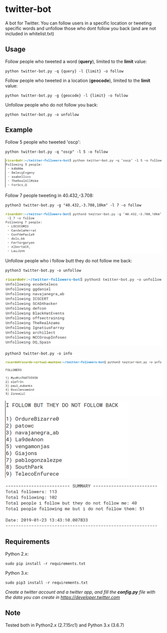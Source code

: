 # twitter-bot
A bot for Twitter. You can follow users in a specific location or tweeting specific words and unfollow those who dont follow you back (and are not included in  whitelist.txt)


## Usage

Follow people who tweeted a word (**query**), limited to the **limit** value:
```
python twitter-bot.py -q {query} -l {limit} -o follow
```

Follow people who tweeted in a location (**geocode**), limited to the **limit** value:
```
python twitter-bot.py -g {geocode} -l {limit} -o follow
```

Unfollow people who do not follow you back:
```
python twitter-bot.py -o unfollow
```


## Example

Follow 5 people who tweeted 'oscp':

```
python twitter-bot.py -q "oscp" -l 5 -o follow
```
![Screenshot](images/img1.png)

Follow 7 people tweeting in 40.432,-3.708:

```
python3 twitter-bot.py -g "40.432,-3.708,10km" -l 7 -o follow
```
![Screenshot](images/img2.png)

Unfollow people who i follow butt they do not follow me back:

```
python3 twitter-bot.py -o unfollow
```
![Screenshot](images/img3.png)

```
python3 twitter-bot.py -o info
```
![Screenshot](images/img4.png)

![Screenshot](images/img5.png)

![Screenshot](images/img6.png)


## Requirements

Python 2.x:
```
sudo pip install -r requirements.txt
```

Python 3.x:
```
sudo pip3 install -r requirements.txt
```

*Create a twitter account and a twitter app, and fill the **config.py** file with the data you can create in https://developer.twitter.com*

## Note

Tested both in Python2.x (2.7.15rc1) and Python 3.x (3.6.7)

